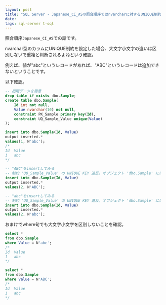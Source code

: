 ```yaml
---
layout: post
title: "SQL Server - Japanese_CI_ASの照合順序ではnvarcharに対するUNIQUE制約も大文字小文字を区別しない"
date: 
tags: sql-server t-sql
---
```


照合順序`Japanese_CI_AS`での話です。

nvarchar型のカラムにUNIQUE制約を設定した場合、大文字小文字の違いは区別しないで重複と判断されるよねという確認。

例えば、値が"abc"というレコードがあれば、"ABC"というレコードは追加できないということです。

以下確認。

```sql
-- 初期データを用意
drop table if exists dbo.Sample;
create table dbo.Sample(
	Id int not null,
	Value nvarchar(10) not null,
	constraint PK_Sample primary key(Id),
	constraint UQ_Sample_Value unique(Value)
);

insert into dbo.Sample(Id, Value)
output inserted.*
values(1, N'abc');
/*
Id  Value
1   abc
*/

-- "ABC"をinsertしてみる
-- 制約 'UQ_Sample_Value' の UNIQUE KEY 違反。オブジェクト 'dbo.Sample' には重複するキーを挿入できません。重複するキーの値は (ABC) です。
insert into dbo.Sample(Id, Value)
output inserted.*
values(2, N'ABC');

-- "abc"をinsertしてみる
-- 制約 'UQ_Sample_Value' の UNIQUE KEY 違反。オブジェクト 'dbo.Sample' には重複するキーを挿入できません。重複するキーの値は (abc) です。
insert into dbo.Sample(Id, Value)
output inserted.*
values(2, N'abc');
```

おまけでwhere句でも大文字小文字を区別しないことを確認。

```sql
select *
from dbo.Sample
where Value = N'abc';
/*
Id  Value
1   abc
*/

select *
from dbo.Sample
where Value = N'ABC';
/*
Id  Value
1   abc
*/
```